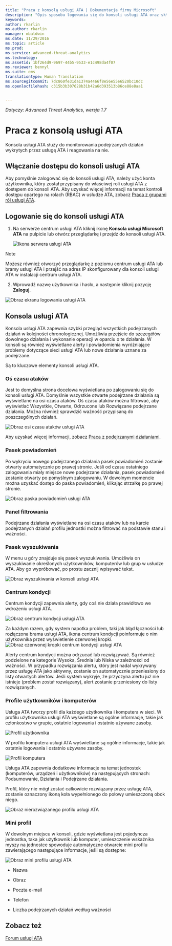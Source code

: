 ```yaml
---
title: "Praca z konsolą usługi ATA | Dokumentacja firmy Microsoft"
description: "Opis sposobu logowania się do konsoli usługi ATA oraz składników konsoli"
keywords: 
author: rkarlin
ms.author: rkarlin
manager: mbaldwin
ms.date: 11/29/2016
ms.topic: article
ms.prod: 
ms.service: advanced-threat-analytics
ms.technology: 
ms.assetid: 1bf264d9-9697-44b5-9533-e1c498da4f07
ms.reviewer: bennyl
ms.suite: ems
translationtype: Human Translation
ms.sourcegitcommit: 7dc860fe31da1374a4466f8e56e55e6520bc10dc
ms.openlocfilehash: c315b3b307628b31b42a6d393513b86ce88e8aa1


---
```


*Dotyczy: Advanced Threat Analytics, wersja 1.7*



# <a name="working-with-the-ata-console"></a>Praca z konsolą usługi ATA

Konsola usługi ATA służy do monitorowania podejrzanych działań wykrytych przez usługę ATA i reagowania na nie.

## <a name="enabling-access-to-the-ata-console"></a>Włączanie dostępu do konsoli usługi ATA
Aby pomyślnie zalogować się do konsoli usługi ATA, należy użyć konta użytkownika, który został przypisany do właściwej roli usługi ATA z dostępem do konsoli ATA. Aby uzyskać więcej informacji na temat kontroli dostępu opartego na rolach (RBAC) w usłudze ATA, zobacz [Praca z grupami ról usługi ATA](ata-role-groups.md).

## <a name="logging-into-the-ata-console"></a>Logowanie się do konsoli usługi ATA

1. Na serwerze centrum usługi ATA kliknij ikonę **Konsola usługi Microsoft ATA** na pulpicie lub otwórz przeglądarkę i przejdź do konsoli usługi ATA.

    ![Ikona serwera usługi ATA](media/ata-server-icon.png)

>[!NOTE]
> Możesz również otworzyć przeglądarkę z poziomu centrum usługi ATA lub bramy usługi ATA i przejść na adres IP skonfigurowany dla konsoli usługi ATA w instalacji centrum usługi ATA.    

2.  Wprowadź nazwę użytkownika i hasło, a następnie kliknij pozycję **Zaloguj**.

![Obraz ekranu logowania usługi ATA](media/ATA-log-in-screen.png)


## <a name="the-ata-console"></a>Konsola usługi ATA

Konsola usługi ATA zapewnia szybki przegląd wszystkich podejrzanych działań w kolejności chronologicznej. Umożliwia przejście do szczegółów dowolnego działania i wykonanie operacji w oparciu o te działania. W konsoli są również wyświetlane alerty i powiadomienia wyróżniające problemy dotyczące sieci usługi ATA lub nowe działania uznane za podejrzane.

Są to kluczowe elementy konsoli usługi ATA.


### <a name="attack-time-line"></a>Oś czasu ataków

Jest to domyślna strona docelowa wyświetlana po zalogowaniu się do konsoli usługi ATA. Domyślnie wszystkie otwarte podejrzane działania są wyświetlane na osi czasu ataków. Oś czasu ataków można filtrować, aby wyświetlać Wszystkie, Otwarte, Odrzucone lub Rozwiązane podejrzane działania. Można również sprawdzić ważność przypisaną do poszczególnych działań.

![Obraz osi czasu ataków usługi ATA](media/attack-timeline-1.7.png)

Aby uzyskać więcej informacji, zobacz [Praca z podejrzanymi działaniami](/advanced-threat-analytics/deploy-use/working-with-suspicious-activities).

### <a name="notification-bar"></a>Pasek powiadomień

Po wykryciu nowego podejrzanego działania pasek powiadomień zostanie otwarty automatycznie po prawej stronie. Jeśli od czasu ostatniego zalogowania miały miejsce nowe podejrzane działania, pasek powiadomień zostanie otwarty po pomyślnym zalogowaniu. W dowolnym momencie można uzyskać dostęp do paska powiadomień, klikając strzałkę po prawej stronie.

![Obraz paska powiadomień usługi ATA](media/notification-bar-1.7.png)

### <a name="filtering-panel"></a>Panel filtrowania

Podejrzane działania wyświetlane na osi czasu ataków lub na karcie podejrzanych działań profilu jednostki można filtrować na podstawie stanu i ważności.

### <a name="search-bar"></a>Pasek wyszukiwania

W menu u góry znajduje się pasek wyszukiwania. Umożliwia on wyszukiwanie określonych użytkowników, komputerów lub grup w usłudze ATA. Aby go wypróbować, po prostu zacznij wpisywać tekst.

![Obraz wyszukiwania w konsoli usługi ATA](media/ATA-console-search.png)

### <a name="health-center"></a>Centrum kondycji

Centrum kondycji zapewnia alerty, gdy coś nie działa prawidłowo we wdrożeniu usługi ATA.

![Obraz centrum kondycji usługi ATA](media/ATA-Health-Issue.jpg)

Za każdym razem, gdy system napotka problem, taki jak błąd łączności lub rozłączona brama usługi ATA, ikona centrum kondycji poinformuje o nim użytkownika przez wyświetlenie czerwonej kropki. ![Obraz czerwonej kropki centrum kondycji usługi ATA](media/ATA-Health-Center-Alert-red-dot.png)

Alerty centrum kondycji można odrzucać lub rozwiązywać. Są również podzielone na kategorie Wysoka, Średnia lub Niska w zależności od ważności. W przypadku rozwiązania alertu, który jest nadal wykrywany przez usługę ATA jako aktywny, zostanie on automatycznie przeniesiony do listy otwartych alertów. Jeśli system wykryje, że przyczyna alertu już nie istnieje (problem został rozwiązany), alert zostanie przeniesiony do listy rozwiązanych.

### <a name="user-and-computer-profiles"></a>Profile użytkowników i komputerów

Usługa ATA tworzy profil dla każdego użytkownika i komputera w sieci. W profilu użytkownika usługi ATA wyświetlane są ogólne informacje, takie jak członkostwo w grupie, ostatnie logowania i ostatnio używane zasoby.

![Profil użytkownika](media/user-profile.png)

W profilu komputera usługi ATA wyświetlane są ogólne informacje, takie jak ostatnie logowania i ostatnio używane zasoby.

![Profil komputera](media/computer-profile.png)

Usługa ATA zapewnia dodatkowe informacje na temat jednostek (komputerów, urządzeń i użytkowników) na następujących stronach: Podsumowanie, Działania i Podejrzane działania.

Profil, który nie mógł zostać całkowicie rozwiązany przez usługę ATA, zostanie oznaczony ikoną koła wypełnionego do połowy umieszczoną obok niego.


![Obraz nierozwiązanego profilu usługi ATA](media/ATA-Unresolved-Profile.jpg)

### <a name="mini-profile"></a>Mini profil

W dowolnym miejscu w konsoli, gdzie wyświetlana jest pojedyncza jednostka, taka jak użytkownik lub komputer, umieszczenie wskaźnika myszy na jednostce spowoduje automatyczne otwarcie mini profilu zawierającego następujące informacje, jeśli są dostępne:

![Obraz mini profilu usługi ATA](media/ATA-mini-profile.jpg)

-   Nazwa

-   Obraz

-   Poczta e-mail

-   Telefon

-   Liczba podejrzanych działań według ważności



## <a name="see-also"></a>Zobacz też
[Forum usługi ATA](https://social.technet.microsoft.com/Forums/security/home?forum=mata)



<!--HONumber=Nov16_HO5-->


